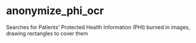 # anonymize_phi_ocr
Searches for Patients' Protected Health Information (PHI) burned in images, drawing rectangles to cover them
